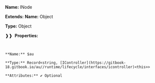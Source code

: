 **Name:** INode

**Extends:** **Name:** Object

**Type:** Object

❱❱&nbsp;&nbsp;**Properties:**

&nbsp;&nbsp;&nbsp;&nbsp;&nbsp;
```
**Name:** $au

**Type:** Record<string, [IController](https://gitbook-18.gitbook.io/au//runtime/lifecycle/interfaces/icontroller)<this>>

**Attributes:** ✔ Optional

```

